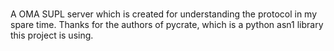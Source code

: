 #
A OMA SUPL server which is created for understanding the protocol in my spare time.
Thanks for the authors of pycrate, which is a python asn1 library this project is using.
